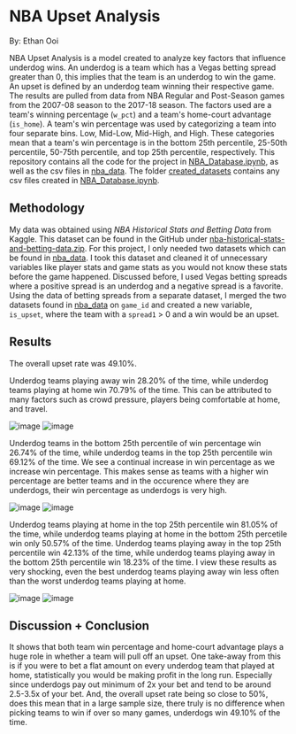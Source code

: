 # NBA Upset Analysis
By: Ethan Ooi

NBA Upset Analysis is a model created to analyze key factors that influence underdog wins. An underdog is a team which has a Vegas betting spread greater than 0, this implies that the team is an underdog to win the game. An upset is defined by an underdog team winning their respective game. The results are pulled from data from NBA Regular and Post-Season games from the 2007-08 season to the 2017-18 season. The factors used are a team's winning percentage (`w_pct`) and a team's home-court advantage (`is_home`). A team's win percentage was used by categorizing a team into four separate bins. Low, Mid-Low, Mid-High, and High. These categories mean that a team's win percentage is in the bottom 25th percentile, 25-50th percentile, 50-75th percentile, and top 25th percentile, respectively. This repository contains all the code for the project in [NBA_Database.ipynb](NBA_Database.ipynb), as well as the csv files in [nba_data](nba_data). 
The folder [created_datasets](created_datasets) contains any csv files created in [NBA_Database.ipynb](NBA_Database.ipynb).

## Methodology
My data was obtained using *NBA Historical Stats and Betting Data* from Kaggle. This dataset can be found in the GitHub under [nba-historical-stats-and-betting-data.zip](nba-historical-stats-and-betting-data.zip). For this project, I only needed two datasets which can be found in [nba_data](nba_data). I took this dataset and cleaned it of unnecessary variables like player stats and game stats as you would not know these stats before the game happened. Discussed before, I used Vegas betting spreads where a positive spread is an underdog and a negative spread is a favorite. Using the data of betting spreads from a separate dataset, I merged the two datasets found in [nba_data](nba_data) on `game_id` and created a new variable, `is_upset`, where the team with a `spread1` > 0 and a win would be an upset.

## Results
The overall upset rate was 49.10%.


Underdog teams playing away win 28.20% of the time, while underdog teams playing at home win 70.79% of the time. 
This can be attributed to many factors such as crowd pressure, players being comfortable at home, and travel.


![image](https://github.com/user-attachments/assets/f2eabeb4-7a2a-4c4a-abbd-39d77ca14775)
![image](https://github.com/user-attachments/assets/a6baa62b-00e8-42fb-987d-6f584d8878b6)


Underdog teams in the bottom 25th percentile of win percentage win 26.74% of the time, while underdog teams in the top 25th percentile win 69.12% of the time. We see a continual increase in win percentage as we increase win percentage. This makes sense as teams with a higher win percentage are better teams and in the occurence where they are underdogs, their win percentage as underdogs is very high.


![image](https://github.com/user-attachments/assets/324dca11-83b9-4afa-a951-d93bce342d5d)
![image](https://github.com/user-attachments/assets/d533ecc2-c61a-4203-9ce1-a0cdd651205f)


Underdog teams playing at home in the top 25th percentile win 81.05% of the time, while underdog teams playing at home in the bottom 25th percetile win only 50.57% of the time. Underdog teams playing away in the top 25th percentile win 42.13% of the time, while underdog teams playing away in the bottom 25th percentile win 18.23% of the time. I view these results as very shocking, even the best underdog teams playing away win less often than the worst underdog teams playing at home. 


![image](https://github.com/user-attachments/assets/9db38ccb-0c7b-4a91-bd0e-f17b238f89cc)
![image](https://github.com/user-attachments/assets/122c83ba-af89-451a-9f13-08f1fc1f368d)



## Discussion + Conclusion
It shows that both team win percentage and home-court advantage plays a huge role in whether a team will pull off an upset. One take-away from this is if you were to bet a flat amount on every underdog team that played at home, statistically you would be making profit in the long run. Especially since underdogs pay out minimum of 2x your bet and tend to be around 2.5-3.5x of your bet. And, the overall upset rate being so close to 50%, does this mean that in a large sample size, there truly is no difference when picking teams to win if over so many games, underdogs win 49.10% of the time.